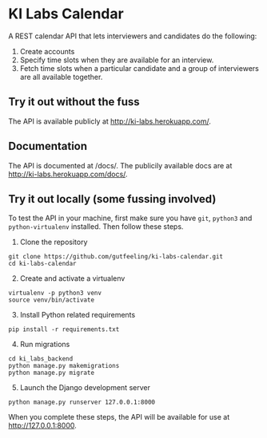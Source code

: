# KI Labs Calendar

A REST calendar API that lets interviewers and candidates do the following:

1. Create accounts 
2. Specify time slots when they are available for an interview. 
3. Fetch time slots when a particular candidate and a group of interviewers are all available together.

## Try it out without the fuss

The API is available publicly at http://ki-labs.herokuapp.com/. 

## Documentation 

The API is documented at /docs/. The publicily available docs are at http://ki-labs.herokuapp.com/docs/.

## Try it out locally (some fussing involved)

To test the API in your machine, first make sure you have `git`, `python3` and `python-virtualenv` installed. Then 
follow these steps.

1. Clone the repository
  
  ```
  git clone https://github.com/gutfeeling/ki-labs-calendar.git
  cd ki-labs-calendar
  ```

2. Create and activate a virtualenv

  ```
  virtualenv -p python3 venv
  source venv/bin/activate
  ```
  
3. Install Python related requirements

  ```
  pip install -r requirements.txt
  ```

4. Run migrations 

  ```
  cd ki_labs_backend
  python manage.py makemigrations
  python manage.py migrate
  ```

5. Launch the Django development server

  ```
  python manage.py runserver 127.0.0.1:8000
  ```

When you complete these steps, the API will be available for use at http://127.0.0.1:8000. 
